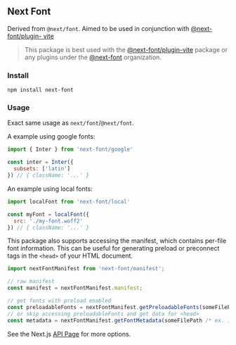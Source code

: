 ## Next Font

Derived from `@next/font`. Aimed to be used in conjunction with [@next-font/plugin- vite](https://npmjs.com/packages/@next-font/vite)

> This package is best used with the [@next-font/plugin-vite](https://npmjs.com/packages/@next-font/vite) package or any plugins under the [@next-font](https://npmjs.com/org/next-font) organization.

### Install

```
npm install next-font
```

### Usage

Exact same usage as `next/font`/`@next/font`.

A example using google fonts:

```jsx
import { Inter } from 'next-font/google'

const inter = Inter({
  subsets: ['latin']
}) // { className: '...' }
```

An example using local fonts:

```js
import localFont from 'next-font/local'

const myFont = localFont({
  src: './my-font.woff2'
}) // { className: '...' }
```

This package also supports accessing the manifest, which contains per-file font information. This can be useful for generating preload or preconnect tags in the `<head>` of your HTML document.

```js
import nextFontManifest from 'next-font/manifest';

// raw manifest
const manifest = nextFontManifest.manifest;

// get fonts with preload enabled
const preloadableFonts = nextFontManifest.getPreloadableFonts(someFilePath /* ex. import.meta.url */);
// or skip accessing preloadableFonts and get data for <head>
const metadata = nextFontManifest.getFontMetadata(someFilePath /* ex. import.meta.url */);
```

See the Next.js [API Page](https://nextjs.org/docs/app/api-reference/components/font) for more options.
